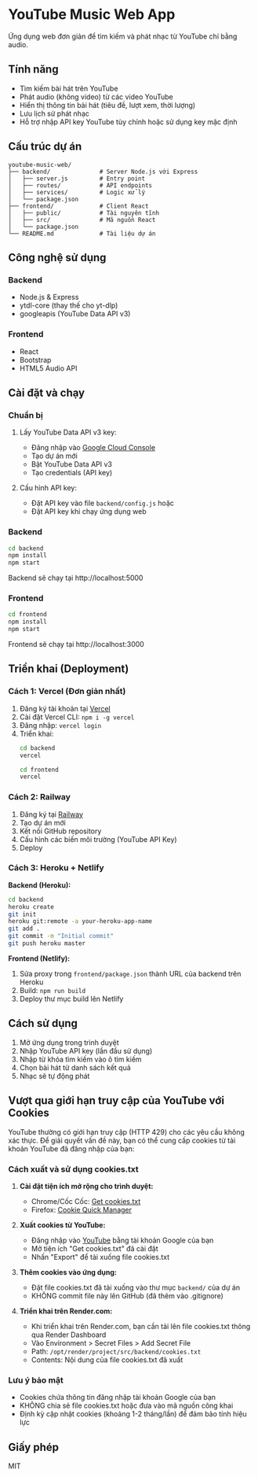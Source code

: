 # YouTube Music Web App

Ứng dụng web đơn giản để tìm kiếm và phát nhạc từ YouTube chỉ bằng audio.

## Tính năng

- Tìm kiếm bài hát trên YouTube
- Phát audio (không video) từ các video YouTube
- Hiển thị thông tin bài hát (tiêu đề, lượt xem, thời lượng)
- Lưu lịch sử phát nhạc
- Hỗ trợ nhập API key YouTube tùy chỉnh hoặc sử dụng key mặc định

## Cấu trúc dự án

```
youtube-music-web/
├── backend/              # Server Node.js với Express
│   ├── server.js         # Entry point
│   ├── routes/           # API endpoints
│   ├── services/         # Logic xử lý
│   └── package.json      
├── frontend/             # Client React
│   ├── public/           # Tài nguyên tĩnh
│   ├── src/              # Mã nguồn React
│   └── package.json
└── README.md             # Tài liệu dự án
```

## Công nghệ sử dụng

### Backend
- Node.js & Express
- ytdl-core (thay thế cho yt-dlp)
- googleapis (YouTube Data API v3)

### Frontend
- React
- Bootstrap
- HTML5 Audio API

## Cài đặt và chạy

### Chuẩn bị

1. Lấy YouTube Data API v3 key:
   - Đăng nhập vào [Google Cloud Console](https://console.cloud.google.com/)
   - Tạo dự án mới
   - Bật YouTube Data API v3
   - Tạo credentials (API key)

2. Cấu hình API key:
   - Đặt API key vào file `backend/config.js` hoặc
   - Đặt API key khi chạy ứng dụng web

### Backend

```bash
cd backend
npm install
npm start
```

Backend sẽ chạy tại http://localhost:5000

### Frontend

```bash
cd frontend
npm install
npm start
```

Frontend sẽ chạy tại http://localhost:3000

## Triển khai (Deployment)

### Cách 1: Vercel (Đơn giản nhất)

1. Đăng ký tài khoản tại [Vercel](https://vercel.com/)
2. Cài đặt Vercel CLI: `npm i -g vercel`
3. Đăng nhập: `vercel login`
4. Triển khai:
   ```bash
   cd backend
   vercel
   ```
   ```bash
   cd frontend
   vercel
   ```

### Cách 2: Railway

1. Đăng ký tại [Railway](https://railway.app/)
2. Tạo dự án mới
3. Kết nối GitHub repository
4. Cấu hình các biến môi trường (YouTube API Key)
5. Deploy

### Cách 3: Heroku + Netlify

**Backend (Heroku):**
```bash
cd backend
heroku create
git init
heroku git:remote -a your-heroku-app-name
git add .
git commit -m "Initial commit"
git push heroku master
```

**Frontend (Netlify):**
1. Sửa proxy trong `frontend/package.json` thành URL của backend trên Heroku
2. Build: `npm run build`
3. Deploy thư mục build lên Netlify

## Cách sử dụng

1. Mở ứng dụng trong trình duyệt
2. Nhập YouTube API key (lần đầu sử dụng)
3. Nhập từ khóa tìm kiếm vào ô tìm kiếm
4. Chọn bài hát từ danh sách kết quả
5. Nhạc sẽ tự động phát

## Vượt qua giới hạn truy cập của YouTube với Cookies

YouTube thường có giới hạn truy cập (HTTP 429) cho các yêu cầu không xác thực. Để giải quyết vấn đề này, bạn có thể cung cấp cookies từ tài khoản YouTube đã đăng nhập của bạn:

### Cách xuất và sử dụng cookies.txt
1. **Cài đặt tiện ích mở rộng cho trình duyệt:**
   - Chrome/Cốc Cốc: [Get cookies.txt](https://chrome.google.com/webstore/detail/get-cookiestxt/bgaddhkoddajcdgocldbbfleckgcbcid)
   - Firefox: [Cookie Quick Manager](https://addons.mozilla.org/en-US/firefox/addon/cookie-quick-manager/)

2. **Xuất cookies từ YouTube:**
   - Đăng nhập vào [YouTube](https://www.youtube.com) bằng tài khoản Google của bạn
   - Mở tiện ích "Get cookies.txt" đã cài đặt
   - Nhấn "Export" để tải xuống file cookies.txt

3. **Thêm cookies vào ứng dụng:**
   - Đặt file cookies.txt đã tải xuống vào thư mục `backend/` của dự án
   - KHÔNG commit file này lên GitHub (đã thêm vào .gitignore)

4. **Triển khai trên Render.com:**
   - Khi triển khai trên Render.com, bạn cần tải lên file cookies.txt thông qua Render Dashboard
   - Vào Environment > Secret Files > Add Secret File
   - Path: `/opt/render/project/src/backend/cookies.txt`
   - Contents: Nội dung của file cookies.txt đã xuất

### Lưu ý bảo mật
- Cookies chứa thông tin đăng nhập tài khoản Google của bạn
- KHÔNG chia sẻ file cookies.txt hoặc đưa vào mã nguồn công khai
- Định kỳ cập nhật cookies (khoảng 1-2 tháng/lần) để đảm bảo tính hiệu lực

## Giấy phép

MIT 